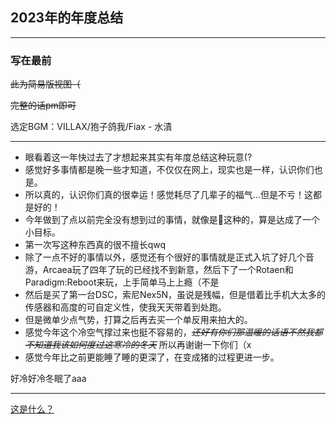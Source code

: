 ## 2023年的年度总结

---

### 写在最前

~~此为简易版视图（~~

~~完整的话pm即可~~

选定BGM：VILLAX/狍子鸽我/Fiax - 水漬

---

- 眼看着这一年快过去了才想起来其实有年度总结这种玩意(?
- 感觉好多事情都是晚一些才知道，不仅仅在网上，现实也是一样，认识你们也是。
- 所以真的，认识你们真的很幸运！感觉耗尽了几辈子的福气...但是不亏！这都是好的！
- 今年做到了点以前完全没有想到过的事情，就像是🍜这种的，算是达成了一个小目标。
- 第一次写这种东西真的很不擅长qwq
- 除了一点不好的事情以外，感觉还有个很好的事情就是正式入坑了好几个音游，Arcaea玩了四年了玩的已经找不到新意，然后下了一个Rotaen和Paradigm:Reboot来玩，上手简单马上上瘾（不是
- 然后是买了第一台DSC，索尼Nex5N，虽说是残幅，但是借着比手机大太多的传感器和高度的可自定义性，使我天天带着到处跑。
- 但是微单少点气势，打算之后再去买一个单反用来拍大的。
- 感觉今年这个冷空气撑过来也挺不容易的，~~*还好有你们那温暖的话语不然我都不知道我该如何度过这寒冷的冬天*~~ 所以再谢谢一下你们（x
- 感觉今年比之前更能睡了睡的更深了，在变成猪的过程更进一步。

好冷好冷冬眠了aaa

---

[这是什么？](.\assets\1.zip)

